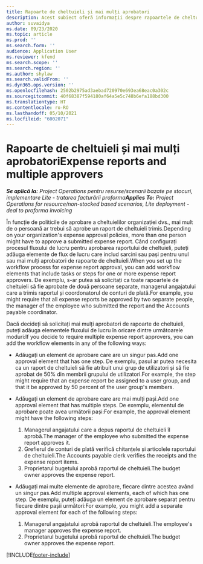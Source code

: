 ```yaml
---
title: Rapoarte de cheltuieli și mai mulți aprobatori
description: Acest subiect oferă informații despre rapoartele de cheltuieli care necesită aprobarea mai multor persoane.
author: suvaidya
ms.date: 09/23/2020
ms.topic: article
ms.prod: ''
ms.search.form: ''
audience: Application User
ms.reviewer: kfend
ms.search.scope: ''
ms.search.region: ''
ms.author: shylaw
ms.search.validFrom: ''
ms.dyn365.ops.version: ''
ms.openlocfilehash: 2502b2975ad3aebad720970e693ea68eac0a302c
ms.sourcegitcommit: 40f68387f594180af64a5e5c748b6efa188bd300
ms.translationtype: HT
ms.contentlocale: ro-RO
ms.lasthandoff: 05/10/2021
ms.locfileid: "6002071"
---
```

# <a name="expense-reports-and-multiple-approvers"></a><span data-ttu-id="91210-103">Rapoarte de cheltuieli și mai mulți aprobatori</span><span class="sxs-lookup"><span data-stu-id="91210-103">Expense reports and multiple approvers</span></span>

<span data-ttu-id="91210-104">_**Se aplică la:** Project Operations pentru resurse/scenarii bazate pe stocuri, implementare Lite - tratarea facturării proforma_</span><span class="sxs-lookup"><span data-stu-id="91210-104">_**Applies To:** Project Operations for resource/non-stocked based scenarios, Lite deployment - deal to proforma invoicing_</span></span>

<span data-ttu-id="91210-105">În funcție de politicile de aprobare a cheltuielilor organizației dvs., mai mult de o persoană ar trebui să aprobe un raport de cheltuieli trimis.</span><span class="sxs-lookup"><span data-stu-id="91210-105">Depending on your organization's expense approval policies, more than one person might have to approve a submitted expense report.</span></span> <span data-ttu-id="91210-106">Când configurați procesul fluxului de lucru pentru aprobarea raportului de cheltuieli, puteți adăuga elemente de flux de lucru care includ sarcini sau pași pentru unul sau mai mulți aprobatori de rapoarte de cheltuieli.</span><span class="sxs-lookup"><span data-stu-id="91210-106">When you set up the workflow process for expense report approval, you can add workflow elements that include tasks or steps for one or more expense report approvers.</span></span> <span data-ttu-id="91210-107">De exemplu, s-ar putea să solicitați ca toate rapoartele de cheltuieli să fie aprobate de două persoane separate, managerul angajatului care a trimis raportul și coordonatorul de conturi de plată.</span><span class="sxs-lookup"><span data-stu-id="91210-107">For example, you might require that all expense reports be approved by two separate people, the manager of the employee who submitted the report and the Accounts payable coordinator.</span></span>

<span data-ttu-id="91210-108">Dacă decideți să solicitați mai mulți aprobatori de rapoarte de cheltuieli, puteți adăuga elementele fluxului de lucru în oricare dintre următoarele moduri:</span><span class="sxs-lookup"><span data-stu-id="91210-108">If you decide to require multiple expense report approvers, you can add the workflow elements in any of the following ways:</span></span>

- <span data-ttu-id="91210-109">Adăugați un element de aprobare care are un singur pas.</span><span class="sxs-lookup"><span data-stu-id="91210-109">Add one approval element that has one step.</span></span> <span data-ttu-id="91210-110">De exemplu, pasul ar putea necesita ca un raport de cheltuieli să fie atribuit unui grup de utilizatori și să fie aprobat de 50% din membrii grupului de utilizatori.</span><span class="sxs-lookup"><span data-stu-id="91210-110">For example, the step might require that an expense report be assigned to a user group, and that it be approved by 50 percent of the user group's members.</span></span>
- <span data-ttu-id="91210-111">Adăugați un element de aprobare care are mai mulți pași.</span><span class="sxs-lookup"><span data-stu-id="91210-111">Add one approval element that has multiple steps.</span></span> <span data-ttu-id="91210-112">De exemplu, elementul de aprobare poate avea următorii pași:</span><span class="sxs-lookup"><span data-stu-id="91210-112">For example, the approval element might have the following steps:</span></span>

    1. <span data-ttu-id="91210-113">Managerul angajatului care a depus raportul de cheltuieli îl aprobă.</span><span class="sxs-lookup"><span data-stu-id="91210-113">The manager of the employee who submitted the expense report approves it.</span></span>
    2. <span data-ttu-id="91210-114">Grefierul de conturi de plată verifică chitanțele și articolele raportului de cheltuieli.</span><span class="sxs-lookup"><span data-stu-id="91210-114">The Accounts payable clerk verifies the receipts and the expense report items.</span></span>
    3. <span data-ttu-id="91210-115">Proprietarul bugetului aprobă raportul de cheltuieli.</span><span class="sxs-lookup"><span data-stu-id="91210-115">The budget owner approves the expense report.</span></span>

- <span data-ttu-id="91210-116">Adăugați mai multe elemente de aprobare, fiecare dintre acestea având un singur pas.</span><span class="sxs-lookup"><span data-stu-id="91210-116">Add multiple approval elements, each of which has one step.</span></span> <span data-ttu-id="91210-117">De exemplu, puteți adăuga un element de aprobare separat pentru fiecare dintre pașii următori:</span><span class="sxs-lookup"><span data-stu-id="91210-117">For example, you might add a separate approval element for each of the following steps:</span></span>

    1. <span data-ttu-id="91210-118">Managerul angajatului aprobă raportul de cheltuieli.</span><span class="sxs-lookup"><span data-stu-id="91210-118">The employee's manager approves the expense report.</span></span>
    2. <span data-ttu-id="91210-119">Proprietarul bugetului aprobă raportul de cheltuieli.</span><span class="sxs-lookup"><span data-stu-id="91210-119">The budget owner approves the expense report.</span></span>


[!INCLUDE[footer-include](../includes/footer-banner.md)]